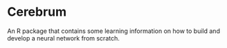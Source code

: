 # Cerebrum
An R package that contains some learning information on how to build and develop a neural network from scratch.
